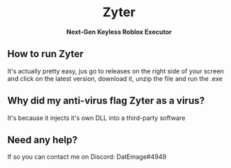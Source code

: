 <div align="center">
  
  # Zyter
  
  **Next-Gen Keyless Roblox Executor**

</div>

## How to run Zyter
It's actually pretty easy, jus go to releases on the right side of your screen and click on the latest version, download it, unzip the file and run the .exe

## Why did my anti-virus flag Zyter as a virus?
It's because it injects it's own DLL into a third-party software

## Need any help?
If so you can contact me on Discord: DatEmage#4949
